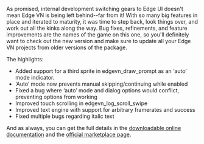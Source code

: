 <!--t Edge VN Update 1.3.6 Published - Fixes, Fixes, Fixes! t-->
<!--tag 2015,archive,dev,thinkboxly,updates tag-->
<!--image /content/images/edge-vn-update-136-published-fixes/EdgeEngineLogo-1024x512.png image-->
  
As promised, internal development switching gears to Edge UI doesn't mean Edge VN is being left behind--far from it! With so many big features in place and iterated to maturity, it was time to step back, look things over, and work out all the kinks along the way. Bug fixes, refinements, and feature improvements are the names of the game on this one, so you'll definitely want to check out the new version and make sure to update all your Edge VN projects from older versions of the package.  
  
The highlights:  
  

- Added support for a third sprite in edgevn\_draw\_prompt as an ‘auto’ mode indicator.
- ‘Auto’ mode now prevents manual skipping/continuing while enabled
- Fixed a bug where ‘auto’ mode and dialog options would conflict, preventing options from working
- Improved touch scrolling in edgevn\_log\_scroll\_swipe
- Improved text engine with support for arbitrary framerates and success
- Fixed multiple bugs regarding italic text

  
And as always, you can get the full details in the [downloadable online documentation](https://docs.xgasoft.com) and the [official marketplace page](https://marketplace.yoyogames.com/assets/1591/visual-novel-edge-engine).
